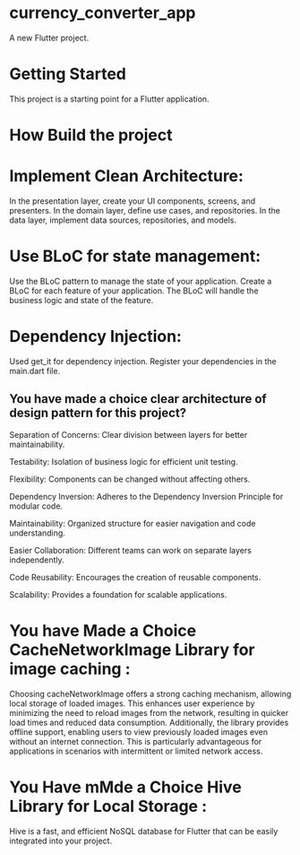 # currency_converter_app

A new Flutter project.

# Getting Started

This project is a starting point for a Flutter application.

# How Build the project

# Implement Clean Architecture:
In the presentation layer, create your UI components, screens, and presenters.
In the domain layer, define use cases, and repositories.
In the data layer, implement data sources, repositories, and models.

# Use BLoC for state management:
Use the BLoC pattern to manage the state of your application. Create a BLoC for each feature of your application. The BLoC will handle the business logic and state of the feature.

# Dependency Injection:
Used get_it for dependency injection. Register your dependencies in the main.dart file.

## You have made a choice clear architecture of design pattern for this project?

Separation of Concerns:
Clear division between layers for better maintainability.

Testability:
Isolation of business logic for efficient unit testing.

Flexibility:
Components can be changed without affecting others.

Dependency Inversion:
Adheres to the Dependency Inversion Principle for modular code.

Maintainability:
Organized structure for easier navigation and code understanding.

Easier Collaboration:
Different teams can work on separate layers independently.

Code Reusability:
Encourages the creation of reusable components.

Scalability:
Provides a foundation for scalable applications.

# You have Made a Choice CacheNetworkImage Library for image caching :
Choosing cacheNetworkImage offers a strong caching mechanism, allowing local storage of loaded images.
This enhances user experience by minimizing the need to reload images from the network, resulting in quicker load times and reduced data consumption.
Additionally, the library provides offline support,
enabling users to view previously loaded images even without an internet connection.
This is particularly advantageous for applications in scenarios with intermittent or limited network access.

# You Have mMde a Choice Hive Library for Local Storage :
Hive is a fast, and efficient NoSQL database for Flutter that can be easily integrated into your project.


